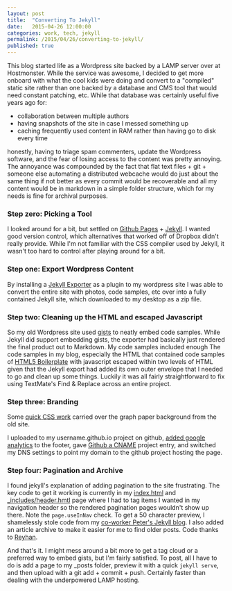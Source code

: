 ```yaml
---
layout: post
title:  "Converting To Jekyll"
date:   2015-04-26 12:00:00
categories: work, tech, jekyll
permalink: /2015/04/26/converting-to-jekyll/ 
published: true
---
```


This blog started life as a Wordpress site backed by a LAMP server over at Hostmonster.  While the service was awesome, I decided to get more onboard with what the cool kids were doing and convert to a "compiled" static site rather than one backed by a database and CMS tool that would need constant patching, etc.  While that database was certainly useful five years ago for:

* collaboration between multiple authors
* having snapshots of the site in case I messed something up
* caching frequently used content in RAM rather than having go to disk every time

honestly, having to triage spam commenters, update the Wordpress software, and the fear of losing access to the content was pretty annoying. The annoyance was compounded by the fact that flat text files + git + someone else automating a distributed webcache would do just about the same thing if not better as every commit would be recoverable and all my content would be in markdown in a simple folder structure, which for my needs is fine for archival purposes.

### Step zero: Picking a Tool

I looked around for a bit, but settled on [Github Pages](https://pages.github.com/) + [Jekyll](http://jekyllrb.com/).  I wanted good version control, which alternatives that worked off of Dropbox didn't really provide.  While I'm not familiar with the CSS compiler used by Jekyll, it wasn't too hard to control after playing around for a bit. 

### Step one: Export Wordpress Content

By installing a [Jekyll Exporter](https://wordpress.org/plugins/jekyll-exporter/) as a plugin to my wordpress site I was able to convert the entire site with photos, code samples, etc over into a fully contained Jekyll site, which downloaded to my desktop as a zip file.

### Step two: Cleaning up the HTML and escaped Javascript

So my old Wordpress site used [gists](https://gist.github.com/) to neatly embed code samples.  While Jekyll did support embedding gists, the exporter had basically just rendered the final product out to Markdown. My code samples included enough The code samples in my blog, especially the HTML that contained code samples of [HTML5 Boilerplate](https://html5boilerplate.com/) with javascript escaped within two levels of HTML given that the Jekyll export had added its own outer envelope that I needed to go and clean up some things.  Luckily it was all fairly straightforward to fix using TextMate's Find & Replace across an entire project.

### Step three: Branding

Some [quick CSS work](https://github.com/derickson/derickson.github.io/commit/6141a22308e7b6e488796bd9c81b03d594513ed6) carried over the graph paper background from the old site.

I uploaded to my username.github.io project on github, [added google analytics](https://github.com/derickson/derickson.github.io/commit/b38d95f96ea0c2e512da048721c69d9d61bcba3a) to the footer, gave [Github a CNAME](https://help.github.com/articles/adding-a-cname-file-to-your-repository/) project entry, and switched my DNS settings to point my domain to the github project hosting the page.

### Step four: Pagination and Archive

I found jekyll's explanation of adding pagination to the site frustrating.  The key code to get it working is currently in my [index.html](https://github.com/derickson/derickson.github.io/blob/master/index.html) and [_includes/header.hmtl](https://github.com/derickson/derickson.github.io/blob/master/_includes/header.html) page where I had to tag items I wanted in my navigation header so the rendered pagination pages wouldn't show up there.  Note the ```page.useInNav``` check.  To get a 50 character preview, I shamelessly stole code from my [co-worker Peter's Jekyll blog](http://peter.mistermoo.com/).  I also added an article archive to make it easier for me to find older posts.  Code thanks to [Reyhan](http://reyhan.org/2013/03/jekyll-archive-without-plugins.html).

And that's it.  I might mess around a bit more to get a tag cloud or a preferred way to embed gists, but I'm fairly satisfied.  To post, all I have to do is add a page to my _posts folder, preview it with a quick ```jekyll serve```, and then upload with a git add + commit + push.  Certainly faster than dealing with the underpowered LAMP hosting. 


